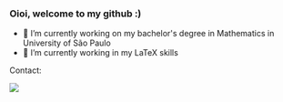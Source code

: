 ### Oioi, welcome to my github :)

- 🔭 I’m currently working on my bachelor's degree in Mathematics in University of São Paulo
- 🌱 I’m currently working in my LaTeX skills

Contact: 
  <div><a href = "mailto:anaclaudiarod@usp.br"><img src="https://img.shields.io/badge/Gmail-D14836?style=for-the-badge&logo=gmail&logoColor=white" target="_blank"></a>

</div>

